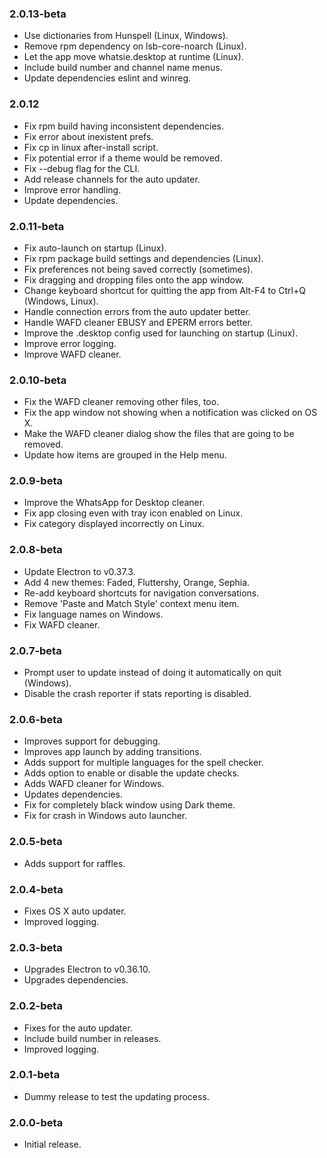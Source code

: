 ### 2.0.13-beta

- Use dictionaries from Hunspell (Linux, Windows).
- Remove rpm dependency on lsb-core-noarch (Linux).
- Let the app move whatsie.desktop at runtime (Linux).
- Include build number and channel name menus.
- Update dependencies eslint and winreg.

### 2.0.12

- Fix rpm build having inconsistent dependencies.
- Fix error about inexistent prefs.
- Fix cp in linux after-install script.
- Fix potential error if a theme would be removed.
- Fix --debug flag for the CLI.
- Add release channels for the auto updater.
- Improve error handling.
- Update dependencies.

### 2.0.11-beta

- Fix auto-launch on startup (Linux).
- Fix rpm package build settings and dependencies (Linux).
- Fix preferences not being saved correctly (sometimes).
- Fix dragging and dropping files onto the app window.
- Change keyboard shortcut for quitting the app from Alt-F4 to Ctrl+Q (Windows, Linux).
- Handle connection errors from the auto updater better.
- Handle WAFD cleaner EBUSY and EPERM errors better.
- Improve the .desktop config used for launching on startup (Linux).
- Improve error logging.
- Improve WAFD cleaner.

### 2.0.10-beta

- Fix the WAFD cleaner removing other files, too.
- Fix the app window not showing when a notification was clicked on OS X.
- Make the WAFD cleaner dialog show the files that are going to be removed.
- Update how items are grouped in the Help menu.

### 2.0.9-beta

- Improve the WhatsApp for Desktop cleaner.
- Fix app closing even with tray icon enabled on Linux.
- Fix category displayed incorrectly on Linux.

### 2.0.8-beta

- Update Electron to v0.37.3.
- Add 4 new themes: Faded, Fluttershy, Orange, Sephia.
- Re-add keyboard shortcuts for navigation conversations.
- Remove 'Paste and Match Style' context menu item.
- Fix language names on Windows.
- Fix WAFD cleaner.

### 2.0.7-beta

- Prompt user to update instead of doing it automatically on quit (Windows).
- Disable the crash reporter if stats reporting is disabled.

### 2.0.6-beta

- Improves support for debugging.
- Improves app launch by adding transitions.
- Adds support for multiple languages for the spell checker.
- Adds option to enable or disable the update checks.
- Adds WAFD cleaner for Windows.
- Updates dependencies.
- Fix for completely black window using Dark theme.
- Fix for crash in Windows auto launcher.

### 2.0.5-beta

- Adds support for raffles.

### 2.0.4-beta

- Fixes OS X auto updater.
- Improved logging.

### 2.0.3-beta

- Upgrades Electron to v0.36.10.
- Upgrades dependencies.

### 2.0.2-beta

- Fixes for the auto updater.
- Include build number in releases.
- Improved logging.

### 2.0.1-beta

- Dummy release to test the updating process.

### 2.0.0-beta

- Initial release.
